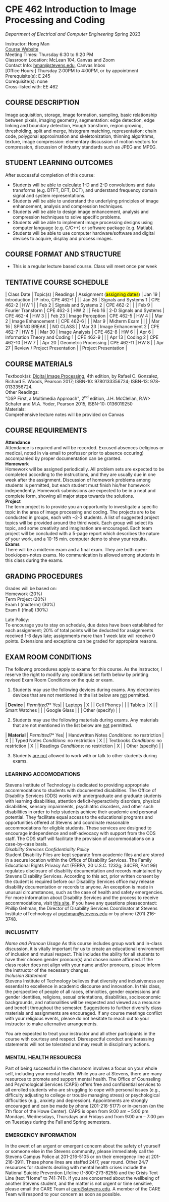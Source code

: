 # CPE 462 Introduction to Image Processing and Coding

*Department of Electrical and Computer Engineering*
Spring 2023

Instructor: Hong Man </br>
[Course Website](https://sit.instructure.com/courses/64918) </br>
Meeting Times: Thursday 6:30 to 9:20 PM </br>
Classroom Location: McLean 104, Canvas and Zoom </br>
Contact Info: hman@stevens.edu, Canvas Inbox </br>
[Office Hours:] Thursday 2:00PM to 4:00PM, or by appointment </br>
Prerequisite(s): E 245 </br>
Corequisite(s): none </br>
Cross-listed with: EE 462 </br>

## COURSE DESCRIPTION

Image acquisition, storage, image formation, sampling, basic relationship between pixels, imaging geometry, segmentation: edge detection, edge linking and boundary detection, Hough transform, region growing, thresholding, split and merge, histogram matching, representation: chain code, polygonal approximation and skeletonization, thinning algorithms, texture, image compression: elementary discussion of motion vectors for compression, discussion of industry standards such as JPEG and MPEG.

## STUDENT LEARNING OUTCOMES

After successful completion of this course:

* Students will be able to calculate 1-D and 2-D convolutions and data transforms (e.g. DTFT, DFT, DCT), and understand frequency domain signal and system representations.
* Students will be able to understand the underlying principles of image enhancement, analysis and compression techniques.
* Students will be able to design image enhancement, analysis and compression techniques to solve specific problems.
* Students will be able to implement image processing designs using computer language (e.g. C/C++) or software package (e.g. Matlab).
* Students will be able to use computer hardware/software and digital devices to acquire, display and process images.

## COURSE FORMAT AND STRUCTURE

* This is  a regular lecture based course. Class will meet once per week

## TENTATIVE COURSE SCHEDULE

| Class Date | Topic(s) | Readings | Assignment (<span style="background-color: #FFFF00">assigning dates</span>)
| Jan 19 | Introduction | IP intro, CPE 462-1 | |
| Jan 26 | Signals and Systems 1 | CPE 462-2 | HW 1 |
| Feb 2 | Signals and Systems 2 | CPE 462-2 | |
| Feb 9 | Fourier Transform | CPE 462-3 | HW 2 |
| Feb 16 | 2-D Signals and Systems | CPE 462-4 | HW 3 |
| Feb 23 | Image Perception | CPE 462-5 | HW 4 |
| Mar 2 | Image Enhancement I | CPE 462-6 | |
| Mar 9 | Midterm Exam | | |
| Mar 16 | SPRING BREAK |  | NO CLASS |
| Mar 23 | Image Enhancement 2 | CPE 462-7 | HW 5 |
| Mar 30 | Image Analysis | CPE 462-8 | HW 6 |
| Apr 6 | Information Theory and Coding 1 | CPE 462-9 | |
| Apr 13 | Coding 2 | CPE 462-10 | HW 7 |
| Apr 20 | Geometric Processing | CPE 462-11 | HW 8 |
| Apr 27 | Review / Project Presentation | | Project Presentation |

## COURSE MATERIALS

  Textbook(s):
    [Digital Image Processing](http://www.imageprocessingplace.com), 4th edition, by Rafael C. Gonzalez, Richard E. Woods, Pearson 2017; ISBN-10: 9780133356724; ISBN-13: 978-0133356724. </br>
  Other Readings: </br>
    "DSP First, a Multimedia Approach", 2<sup>nd</sup> edition, J.H. McClellan, R.W> Schafer and M.A. Yoder, Pearson 2015, ISBN-10: 0136019250 </br>
  Materials: </br>
    Comprehensive lecture notes will be provided on Canvas

## COURSE REQUIREMENTS

**Attendance** </br>
Attendance is required and will be recorded. Excused absences (religious or medical, noted in via email to professor prior to absence occuring) accompanied by proper documentation can be granted. </br>
**Homework** </br>
Homework will be assigned periodically. All problem sets are expected to be completed according to the instructions, and they are usually due in one week after the assignment. Discussion of homework problems among students is permitted, but each student must finish his/her homework independently. Homework submissions are expected to be in a neat and complete form, showing all major steps towards the solutions. </br>
**Project** </br>
The term project is to provide you an opportunity to investigate a specific topic in the area of image processing and coding. The projects are to be conducted in groups, each with ~2-3 students. A list of suggested project topics will be provided around the third week. Each group will select its topic, and some creativity and imagination are encouraged. Each team project will be concluded with a 5-page report which describes the nature of your work, and a 10-15 min. computer demo to show your results. </br>
**Exams** </br>
There will be a midterm exam and a final exam. They are both open-book/open-notes exams. No communication is allowed among students in this class during the exams.

## GRADING PROCEDURES

Grades will be based on: </br>
Homework          (20%) </br>
Term Project      (20%) </br>
Exam I (midterm)  (30%) </br>
Exam II (final)   (30%) </br>

Late Policy: </br>
To encourage you to stay on schedule, due dates have been established for each assignment; 20% of total points will be deducted for assignments received 1-6 days late; assignments more than 1 week late will receive 0 points. Extensions and exceptions can be graded for appropiate reasons.

## EXAM ROOM CONDITIONS

The followng procedures apply to exams for this course. As the instructor, I reserve the right to modify any conditions set forth below by printing revised Exam Room Conditions on the quiz or exam.

1. Students may use the following devices during exams. Any electronics devices that are not mentioned in the list below are <u>not</u> permitted.

| **Device** | *Permitted?** Yes|
| Laptops | X |
| Cell Phones | |
| Tablets | X |
| Smart Watches | |
| Google Glass | |
| Other (specify) | |

2. Students may use the following materials during exams. Any materials that are not mentioned in the list below are <u>not</u> permitted.

| **Material** | *Permitted?** Yes|
| Handwritten Notes *Conditions*: no restriction | X |
| Typed Notes *Conditions*: no restriction | X |
| Textbooks *Conditions*: no restriction | X |
| Readings *Conditions*: no restriction | X |
| Other (specify) | |

3. Students <u>are not</u> allowed to work with or talk to other students during exams.

### LEARNING ACCOMODATIONS

Stevens Institute of Technology is dedicated to providing appropriate accommodations to students with documented disabilities. The Office of Disability Services (ODS) works with undergraduate and graduate students with learning disabilities, attention deficit-hyperactivity disorders, physical disabilities, sensory impairments, psychiatric disorders, and other such disabilities in order to help students achieve their academic and personal potential. They facilitate equal access to the educational programs and opportunities offered at Stevens and coordinate reasonable accommodations for eligible students. These services are designed to encourage independence and self-advocacy with support from the ODS staff. The ODS staff will facilitate the provision of accommodations on a case-by-case basis. </br>
*Disability Services Confidentiality Policy* </br>
Student Disability Files are kept separate from academic files and are stored in a secure location within the Office of Disability Services. The Family Educational Rights Privacy Act (FERPA, 20 U.S.C. 1232g; 34CFR, Part 99) regulates disclosure of disability documentation and records maintained by Stevens Disability Services. According to this act, prior written consent by the student is required before our Disability Services office may release disability documentation or records to anyone. An exception is made in unusual circumstances, such as the case of health and safety emergencies. </br>
For more information about Disability Services and the process to receive accommodations, visit [this site](https://www.stevens.edu/office-disability-services). If you have any questions pleasecontact: Phillip Gehman, the Director of Disability Services Coordinator at Stevens Institute ofTechnology at pgehman@stevens.edu or by phone (201) 216-3748. </br>

### INCLUSIVITY

*Name and Pronoun Usage*
As this course includes group work and in-class discussion, it is vitally important for us to create an educational environment of inclusion and mutual respect. This includes the ability for all students to have their chosen gender pronoun(s) and chosen name affirmed. If the class roster does not align with your name and/or pronouns, please inform the instructor of the necessary changes. </br>
*Inclusion Statement* </br>
Stevens Institute of Technology believes that diversity and inclusiveness are essential to excellence in academic discourse and innovation. In this class, the perspective of people of all races, ethnicities, gender expressions and gender identities, religions, sexual orientations, disabilities, socioeconomic backgrounds, and nationalities will be respected and viewed as a resource and benefit throughout the semester. Suggestions to further diversify class materials and assignments are encouraged. If any course meetings conflict with your religious events, please do not hesitate to reach out to your instructor to make alternative arrangements. </br>

You are expected to treat your instructor and all other participants in the course with courtesy and respect. Disrespectful conduct and harassing statements will not be tolerated and may result in disciplinary actions.

### MENTAL HEALTH RESOURCES

Part of being successful in the classroom involves a focus on your whole self, including your mental health. While you are at Stevens, there are many resources to promote and support mental health. The Office of Counseling and Psychological Services (CAPS) offers free and confidential services to all enrolled students who are struggling to cope with personal issues (e.g., difficulty adjusting to college or trouble managing stress) or psychological difficulties (e.g., anxiety and depression). Appointments are strongly encouraged and can be made by phone (201-216-5177) or in-person (on the 7th floor of the Howe Center). CAPS is open from 9:00 am – 5:00 pm Mondays, Wednesdays, Thursdays and Fridays and from 9:00 am – 7:00 pm on Tuesdays during the Fall and Spring semesters.

### EMERGENCY INFORMATION

In the event of an urgent or emergent concern about the safety of yourself or someone else in the Stevens community, please immediately call the Stevens Campus Police at 201-216-5105 or on their emergency line at 201-216-3911. These phone lines are staffed 24/7, year round. Other 24/7 resources for students dealing with mental health crises include the National Suicide Prevention Lifeline (1-800-273-8255) and the Crisis Text Line (text “Home” to 741-741). If you are concerned about the wellbeing of another Stevens student, and the matter is not urgent or time sensitive, please email the CARE Team at care@stevens.edu. A member of the CARE Team will respond to your concern as soon as possible.
